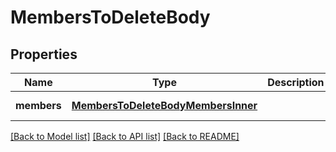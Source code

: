# MembersToDeleteBody

## Properties
Name | Type | Description | Notes
------------ | ------------- | ------------- | -------------
**members** | [**MembersToDeleteBodyMembersInner**](MembersToDeleteBody_members_inner.md) |  | [default to null]

[[Back to Model list]](../README.md#documentation-for-models) [[Back to API list]](../README.md#documentation-for-api-endpoints) [[Back to README]](../README.md)


